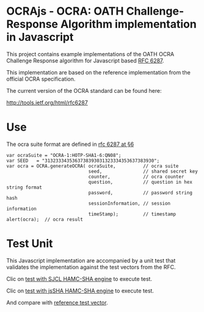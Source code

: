 # OCRAjs - OCRA: OATH Challenge-Response Algorithm implementation in Javascript 

This project contains example implementations of the OATH OCRA Challenge Response algorithm for Javascript based [RFC 6287](http://tools.ietf.org/html/rfc6287).

This implementation are based on the reference implementation from the official OCRA specification.

The current version of the OCRA standard can be found here:

http://tools.ietf.org/html/rfc6287

# Use

The ocra suite format are defined in [rfc 6287 at §6](https://tools.ietf.org/html/rfc6287#page-8)

```
var ocraSuite = "OCRA-1:HOTP-SHA1-6:QN08";
var SEED   = "3132333435363738393031323334353637383930";
var ocra = OCRA.generateOCRA( ocraSuite,          // ocra suite
                              seed,               // shared secret key
                              counter,            // ocra counter 
                              question,           // question in hex string format
                              password,           // password string hash
                              sessionInformation, // session information 
                              timeStamp);         // timestamp 
alert(ocra);  // ocra result
```

# Test Unit

This Javascript implementation are accompanied by a unit test that validates the implementation against the test vectors from the RFC.

Clic on [test with SJCL HAMC-SHA engine](https://zenprojects.github.io/OCRAjs/test-sjcl.html) to execute test.

Clic on [test with jsSHA HAMC-SHA engine](https://zenprojects.github.io/OCRAjs/test-jsSHA.html) to execute test.

And compare with [reference test vector](https://tools.ietf.org/html/rfc6287#page-34).
